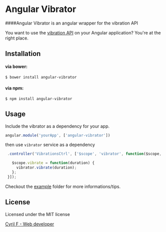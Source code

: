 # Angular Vibrator

####Angular Vibrator is an angular wrapper for the vibration API

You want to use the [vibration API](http://www.w3.org/TR/vibration/) on your Angular application? You're at the right place.

## Installation

#### via bower:
```
$ bower install angular-vibrator
```
#### via npm:
```
$ npm install angular-vibrator
```

## Usage

Include the vibrator as a dependency for your app.

```js
angular.module('yourApp', ['angular-vibrator'])
```

then use `vibrator` service as a dependency

```js
 .controller('VibrationsCtrl', ['$scope', 'vibrator', function($scope, vibrator){

   $scope.vibrate = function(duration) {
     vibrator.vibrate(duration);
   };
 }]);
```

Checkout the [example](https://github.com/cyrilf/angular-vibrator/tree/master/example) folder for more informations/tips.

## License

  Licensed under the MIT license

[Cyril F - Web developer](http://cyrilf.com)